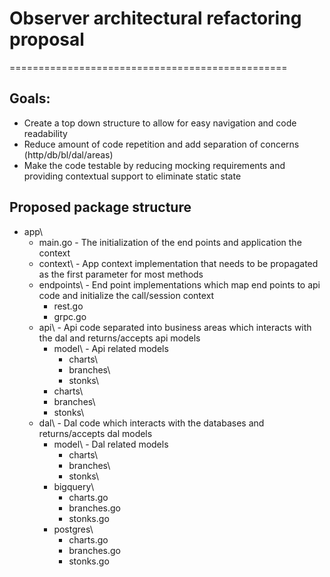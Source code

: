 # Observer architectural refactoring proposal
================================================

## Goals:
- Create a top down structure to allow for easy navigation and code readability
- Reduce amount of code repetition and add separation of concerns (http/db/bl/dal/areas) 
- Make the code testable by reducing mocking requirements and providing contextual support to eliminate static state


## Proposed package structure

* app\
    * main.go - The initialization of the end points and application the context
    * context\ - App context implementation that needs to be propagated as the first parameter for most methods
    * endpoints\ - End point implementations which map end points to api code and initialize the call/session context
        * rest.go
        * grpc.go
    * api\ - Api code separated into business areas which interacts with the dal and returns/accepts api models
        * model\ - Api related models
            * charts\ 
            * branches\
            * stonks\
        * charts\ 
        * branches\
        * stonks\
    * dal\ - Dal code which interacts with the databases and returns/accepts dal models
        * model\ - Dal related models
            * charts\ 
            * branches\
            * stonks\
        * bigquery\
            * charts.go 
            * branches.go
            * stonks.go
        * postgres\
            * charts.go
            * branches.go
            * stonks.go

